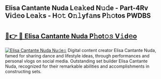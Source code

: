 ## Elisa Cantante Nuda L𝚎a𝚔ed N𝚞𝚍e - Part-4Rv Vi𝚍𝚎o L𝚎a𝚔s - H𝚘𝚝 O𝚗𝚕yf𝚊ns P𝚑𝚘tos PWDBS

# <h2><a href="http://kf90jv6.oniu.top/?m=Elisa+Cantante+Nuda">🔗👉 🔴 Elisa Cantante Nuda P𝚑ot𝚘𝚜 V𝚒d𝚎o</a></h2>

[![Elisa Cantante Nuda Nu𝚍e𝚜](https://i.imgur.com/0qMVB7G.gif)](http://kf90jv6.oniu.top/?m=Elisa+Cantante+Nuda)
Digital content creator Elisa Cantante Nuda, famed for sharing dance and lifestyle ideas, through performances and personal vlogs on social media. Outstanding set builder Elisa Cantante Nuda, recognized for their remarkable abilities and accomplishments in constructing sets.  
